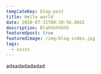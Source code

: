 ```yaml
---
templateKey: blog-post
title: Hello world
date: 2020-07-31T00:20:56.605Z
description: Blahhhhhhhh
featuredpost: true
featuredimage: /img/blog-index.jpg
tags:
  - sssss
---
```

adsadadadadad